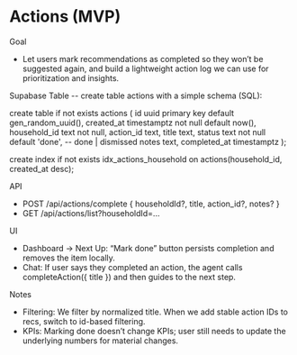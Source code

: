 Actions (MVP)
=============

Goal
- Let users mark recommendations as completed so they won’t be suggested again, and build a lightweight action log we can use for prioritization and insights.

Supabase Table
-- create table actions with a simple schema (SQL):

  create table if not exists actions (
    id uuid primary key default gen_random_uuid(),
    created_at timestamptz not null default now(),
    household_id text not null,
    action_id text,
    title text,
    status text not null default 'done', -- done | dismissed
    notes text,
    completed_at timestamptz
  );

  create index if not exists idx_actions_household on actions(household_id, created_at desc);

API
- POST /api/actions/complete { householdId?, title, action_id?, notes? }
- GET /api/actions/list?householdId=...

UI
- Dashboard → Next Up: “Mark done” button persists completion and removes the item locally.
- Chat: If user says they completed an action, the agent calls completeAction({ title }) and then guides to the next step.

Notes
- Filtering: We filter by normalized title. When we add stable action IDs to recs, switch to id-based filtering.
- KPIs: Marking done doesn’t change KPIs; user still needs to update the underlying numbers for material changes.

